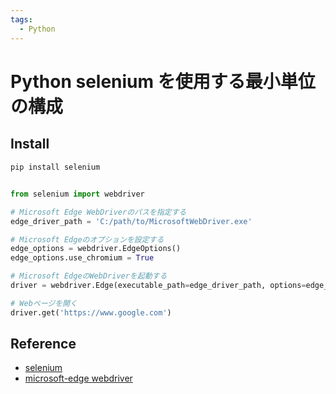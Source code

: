 ```yaml
---
tags:
  - Python
---
```

# Python selenium を使用する最小単位の構成

## Install
```
pip install selenium
```

## 
```py
from selenium import webdriver

# Microsoft Edge WebDriverのパスを指定する
edge_driver_path = 'C:/path/to/MicrosoftWebDriver.exe'

# Microsoft Edgeのオプションを設定する
edge_options = webdriver.EdgeOptions()
edge_options.use_chromium = True

# Microsoft EdgeのWebDriverを起動する
driver = webdriver.Edge(executable_path=edge_driver_path, options=edge_options)

# Webページを開く
driver.get('https://www.google.com')
```

## Reference
- [selenium](https://www.selenium.dev/)
- [microsoft-edge webdriver](https://developer.microsoft.com/en-us/microsoft-edge/tools/webdriver/)